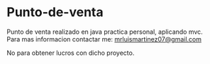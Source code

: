 # Punto-de-venta
Punto de venta realizado en java practica personal, aplicando mvc. </br>
Para mas informacion contactar me: mrluismartinez07@gmail.com  </br>


No para obtener lucros con dicho proyecto.
